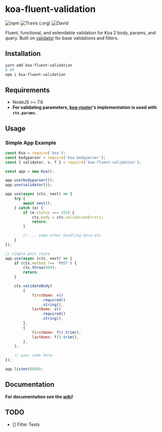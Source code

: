 # koa-fluent-validation

![npm](https://img.shields.io/npm/v/koa-fluent-validation.svg?style=for-the-badge)
![Travis (.org)](https://img.shields.io/travis/technicallyjosh/koa-fluent-validation.svg?style=for-the-badge)
![David](https://img.shields.io/david/technicallyjosh/koa-fluent-validation.svg?style=for-the-badge)

Fluent, functional, and extendable validation for Koa 2 body, params, and query. Built on [validator](https://github.com/chriso/validator.js/) for base validations and filters.

## Installation

```bash
yarn add koa-fluent-validation
# OR
npm i koa-fluent-validation
```

## Requirements

-   NodeJS >= 7.6
-   **For validating parameters, [koa-router](https://github.com/alexmingoia/koa-router)'s implementation is used with `ctx.params`.**

## Usage

### Simple App Example

```js
const Koa = require('koa');
const bodyparser = require('koa-bodyparser');
const { validator, v, f } = require('koa-fluent-validation');

const app = new Koa();

app.use(bodyparser());
app.use(validator());

app.use(async (ctx, next) => {
    try {
        await next();
    } catch (e) {
        if (e.status === 422) {
            ctx.body = ctx.validationErrors;
            return;
        }

        // ... some other handling here etc
    }
});

// simple post route
app.use(async (ctx, next) => {
    if (ctx.method !== 'POST') {
        ctx.throw(404);
        return;
    }

    ctx.validateBody(
        {
            firstName: v()
                .required()
                .string(),
            lastName: v()
                .required()
                .string(),
        },
        {
            firstName: f().trim(),
            lastName: f().trim(),
        },
    );

    // your code here
});

app.listen(8080);
```

## Documentation

**For documentation see the [wiki](https://github.com/technicallyjosh/koa-fluent-validation/wiki)!**

## TODO

-   [] Filter Tests
